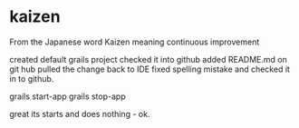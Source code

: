 # kaizen

From the Japanese word Kaizen meaning continuous improvement

created default grails project
checked it into github
added README.md on git hub
pulled the change back to IDE
fixed spelling mistake and checked it in to github.

grails start-app
grails stop-app

great its starts and does nothing - ok.